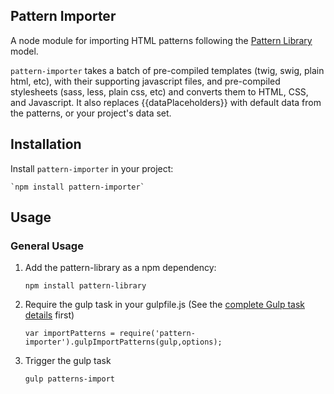 Pattern Importer
---

A node module for importing HTML patterns following the [Pattern Library](http://github.com/pattern-library/pattern-library) model.

`pattern-importer` takes a batch of pre-compiled templates (twig, swig, plain html, etc), with their supporting javascript files, and pre-compiled stylesheets (sass, less, plain css, etc)  and converts them to HTML, CSS, and Javascript. It also replaces {{dataPlaceholders}} with default data from the patterns, or your project's data set.

## Installation

Install `pattern-importer` in your project:

	`npm install pattern-importer`

## Usage

### General Usage

1. Add the pattern-library as a npm dependency:

    ```
    npm install pattern-library
    ```

2. Require the gulp task in your gulpfile.js (See the [complete Gulp task details](gulp/) first)

    `var importPatterns = require('pattern-importer').gulpImportPatterns(gulp,options);`

3. Trigger the gulp task

    `gulp patterns-import`

    
